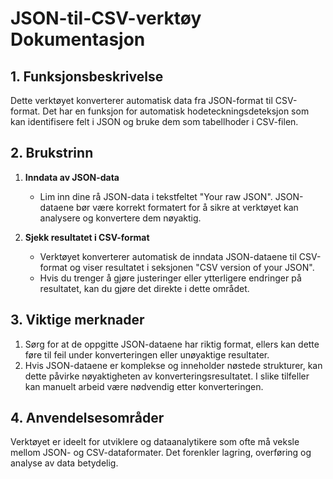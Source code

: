 # JSON-til-CSV-verktøy Dokumentasjon

## 1. Funksjonsbeskrivelse

Dette verktøyet konverterer automatisk data fra JSON-format til CSV-format. Det har en funksjon for automatisk hodeteckningsdeteksjon som kan identifisere felt i JSON og bruke dem som tabellhoder i CSV-filen.

## 2. Brukstrinn

1. **Inndata av JSON-data**
   * Lim inn dine rå JSON-data i tekstfeltet "Your raw JSON". JSON-dataene bør være korrekt formatert for å sikre at verktøyet kan analysere og konvertere dem nøyaktig.

2. **Sjekk resultatet i CSV-format**
   * Verktøyet konverterer automatisk de inndata JSON-dataene til CSV-format og viser resultatet i seksjonen "CSV version of your JSON".
   * Hvis du trenger å gjøre justeringer eller ytterligere endringer på resultatet, kan du gjøre det direkte i dette området.

## 3. Viktige merknader

1. Sørg for at de oppgitte JSON-dataene har riktig format, ellers kan dette føre til feil under konverteringen eller unøyaktige resultater.
2. Hvis JSON-dataene er komplekse og inneholder nøstede strukturer, kan dette påvirke nøyaktigheten av konverteringsresultatet. I slike tilfeller kan manuelt arbeid være nødvendig etter konverteringen.

## 4. Anvendelsesområder

Verktøyet er ideelt for utviklere og dataanalytikere som ofte må veksle mellom JSON- og CSV-dataformater. Det forenkler lagring, overføring og analyse av data betydelig.